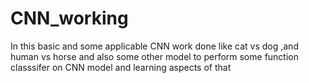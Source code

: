 # CNN_working
In this basic and some applicable CNN work done 
like cat vs dog ,and human vs horse and also some other model to perform some
function classsifer on CNN model and learning aspects of that
